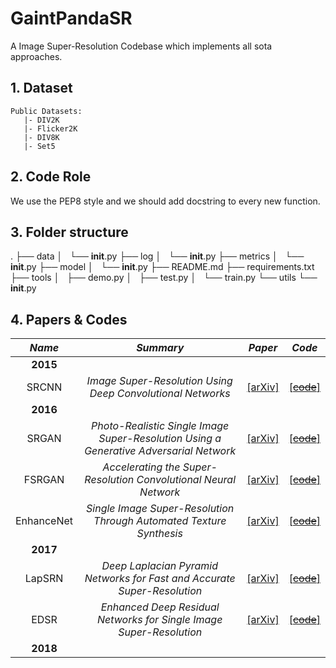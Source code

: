# GaintPandaSR
A Image Super-Resolution Codebase which implements all sota approaches.

## 1. Dataset
    Public Datasets:
       |- DIV2K
       |- Flicker2K
       |- DIV8K
       |- Set5

## 2. Code Role
We use the PEP8 style and we should add docstring to every new function. 

## 3. Folder structure
.
├── data
│   └── __init__.py
├── log
│   └── __init__.py
├── metrics
│   └── __init__.py
├── model
│   └── __init__.py
├── README.md
├── requirements.txt
├── tools
│   ├── demo.py
│   ├── test.py
│   └── train.py
└── utils
    └── __init__.py

## 4. Papers & Codes
*Name* | *Summary* | *Paper* | *Code*
:---: | :---: | :---: | :---:
**2015**    | | |
 SRCNN      | *Image Super-Resolution Using Deep Convolutional Networks* | [[arXiv]](https://arxiv.org/abs/1501.00092) | [[~~code~~]](./models/SRCNN)
**2016**    | | |
 SRGAN      | *Photo-Realistic Single Image Super-Resolution Using a Generative Adversarial Network* | [[arXiv]](https://arxiv.org/abs/1609.04802) | [[~~code~~]](./models/SRGAN)
 FSRGAN     | *Accelerating the Super-Resolution Convolutional Neural Network* | [[arXiv]](https://arxiv.org/abs/1608.00367) | [[~~code~~]](./models/FSRGAN)
 EnhanceNet | *Single Image Super-Resolution Through Automated Texture Synthesis* | [[arXiv]](https://arxiv.org/abs/1612.07919) | [[~~code~~]](./models/ENet)
**2017**    | | |
 LapSRN     | *Deep Laplacian Pyramid Networks for Fast and Accurate Super-Resolution* | [[arXiv]](https://arxiv.org/abs/1704.03915) | [[~~code~~]](./models/LapSRN)
 EDSR       | *Enhanced Deep Residual Networks for Single Image Super-Resolution* | [[arXiv]](https://arxiv.org/abs/1707.02921) | [[~~code~~]](./models/EDSR)
**2018**    | | |

